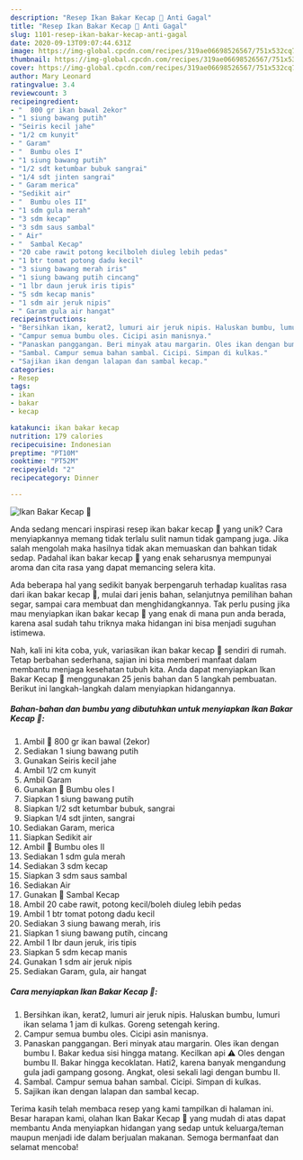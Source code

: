 ```yaml
---
description: "Resep Ikan Bakar Kecap 🐳 Anti Gagal"
title: "Resep Ikan Bakar Kecap 🐳 Anti Gagal"
slug: 1101-resep-ikan-bakar-kecap-anti-gagal
date: 2020-09-13T09:07:44.631Z
image: https://img-global.cpcdn.com/recipes/319ae06698526567/751x532cq70/ikan-bakar-kecap-🐳-foto-resep-utama.jpg
thumbnail: https://img-global.cpcdn.com/recipes/319ae06698526567/751x532cq70/ikan-bakar-kecap-🐳-foto-resep-utama.jpg
cover: https://img-global.cpcdn.com/recipes/319ae06698526567/751x532cq70/ikan-bakar-kecap-🐳-foto-resep-utama.jpg
author: Mary Leonard
ratingvalue: 3.4
reviewcount: 3
recipeingredient:
- "  800 gr ikan bawal 2ekor"
- "1 siung bawang putih"
- "Seiris kecil jahe"
- "1/2 cm kunyit"
- " Garam"
- "  Bumbu oles I"
- "1 siung bawang putih"
- "1/2 sdt ketumbar bubuk sangrai"
- "1/4 sdt jinten sangrai"
- " Garam merica"
- "Sedikit air"
- "  Bumbu oles II"
- "1 sdm gula merah"
- "3 sdm kecap"
- "3 sdm saus sambal"
- " Air"
- "  Sambal Kecap"
- "20 cabe rawit potong kecilboleh diuleg lebih pedas"
- "1 btr tomat potong dadu kecil"
- "3 siung bawang merah iris"
- "1 siung bawang putih cincang"
- "1 lbr daun jeruk iris tipis"
- "5 sdm kecap manis"
- "1 sdm air jeruk nipis"
- " Garam gula air hangat"
recipeinstructions:
- "Bersihkan ikan, kerat2, lumuri air jeruk nipis. Haluskan bumbu, lumuri ikan selama 1 jam di kulkas. Goreng setengah kering."
- "Campur semua bumbu oles. Cicipi asin manisnya."
- "Panaskan panggangan. Beri minyak atau margarin. Oles ikan dengan bumbu I. Bakar kedua sisi hingga matang. Kecilkan api ⚠ Oles dengan bumbu II. Bakar hingga kecoklatan. Hati2, karena banyak mengandung gula jadi gampang gosong. Angkat, olesi sekali lagi dengan bumbu II."
- "Sambal. Campur semua bahan sambal. Cicipi. Simpan di kulkas."
- "Sajikan ikan dengan lalapan dan sambal kecap."
categories:
- Resep
tags:
- ikan
- bakar
- kecap

katakunci: ikan bakar kecap 
nutrition: 179 calories
recipecuisine: Indonesian
preptime: "PT10M"
cooktime: "PT52M"
recipeyield: "2"
recipecategory: Dinner

---
```



![Ikan Bakar Kecap 🐳](https://img-global.cpcdn.com/recipes/319ae06698526567/751x532cq70/ikan-bakar-kecap-🐳-foto-resep-utama.jpg)

Anda sedang mencari inspirasi resep ikan bakar kecap 🐳 yang unik? Cara menyiapkannya memang tidak terlalu sulit namun tidak gampang juga. Jika salah mengolah maka hasilnya tidak akan memuaskan dan bahkan tidak sedap. Padahal ikan bakar kecap 🐳 yang enak seharusnya mempunyai aroma dan cita rasa yang dapat memancing selera kita.

Ada beberapa hal yang sedikit banyak berpengaruh terhadap kualitas rasa dari ikan bakar kecap 🐳, mulai dari jenis bahan, selanjutnya pemilihan bahan segar, sampai cara membuat dan menghidangkannya. Tak perlu pusing jika mau menyiapkan ikan bakar kecap 🐳 yang enak di mana pun anda berada, karena asal sudah tahu triknya maka hidangan ini bisa menjadi suguhan istimewa.




Nah, kali ini kita coba, yuk, variasikan ikan bakar kecap 🐳 sendiri di rumah. Tetap berbahan sederhana, sajian ini bisa memberi manfaat dalam membantu menjaga kesehatan tubuh kita. Anda dapat menyiapkan Ikan Bakar Kecap 🐳 menggunakan 25 jenis bahan dan 5 langkah pembuatan. Berikut ini langkah-langkah dalam menyiapkan hidangannya.

<!--inarticleads1-->

##### Bahan-bahan dan bumbu yang dibutuhkan untuk menyiapkan Ikan Bakar Kecap 🐳:

1. Ambil  🐳 800 gr ikan bawal (2ekor)
1. Sediakan 1 siung bawang putih
1. Gunakan Seiris kecil jahe
1. Ambil 1/2 cm kunyit
1. Ambil  Garam
1. Gunakan  🐳 Bumbu oles I
1. Siapkan 1 siung bawang putih
1. Siapkan 1/2 sdt ketumbar bubuk, sangrai
1. Siapkan 1/4 sdt jinten, sangrai
1. Sediakan  Garam, merica
1. Siapkan Sedikit air
1. Ambil  🐳 Bumbu oles II
1. Sediakan 1 sdm gula merah
1. Sediakan 3 sdm kecap
1. Siapkan 3 sdm saus sambal
1. Sediakan  Air
1. Gunakan  🐳 Sambal Kecap
1. Ambil 20 cabe rawit, potong kecil/boleh diuleg lebih pedas
1. Ambil 1 btr tomat potong dadu kecil
1. Sediakan 3 siung bawang merah, iris
1. Siapkan 1 siung bawang putih, cincang
1. Ambil 1 lbr daun jeruk, iris tipis
1. Siapkan 5 sdm kecap manis
1. Gunakan 1 sdm air jeruk nipis
1. Sediakan  Garam, gula, air hangat




<!--inarticleads2-->

##### Cara menyiapkan Ikan Bakar Kecap 🐳:

1. Bersihkan ikan, kerat2, lumuri air jeruk nipis. Haluskan bumbu, lumuri ikan selama 1 jam di kulkas. Goreng setengah kering.
1. Campur semua bumbu oles. Cicipi asin manisnya.
1. Panaskan panggangan. Beri minyak atau margarin. Oles ikan dengan bumbu I. Bakar kedua sisi hingga matang. Kecilkan api ⚠ Oles dengan bumbu II. Bakar hingga kecoklatan. Hati2, karena banyak mengandung gula jadi gampang gosong. Angkat, olesi sekali lagi dengan bumbu II.
1. Sambal. Campur semua bahan sambal. Cicipi. Simpan di kulkas.
1. Sajikan ikan dengan lalapan dan sambal kecap.




Terima kasih telah membaca resep yang kami tampilkan di halaman ini. Besar harapan kami, olahan Ikan Bakar Kecap 🐳 yang mudah di atas dapat membantu Anda menyiapkan hidangan yang sedap untuk keluarga/teman maupun menjadi ide dalam berjualan makanan. Semoga bermanfaat dan selamat mencoba!
